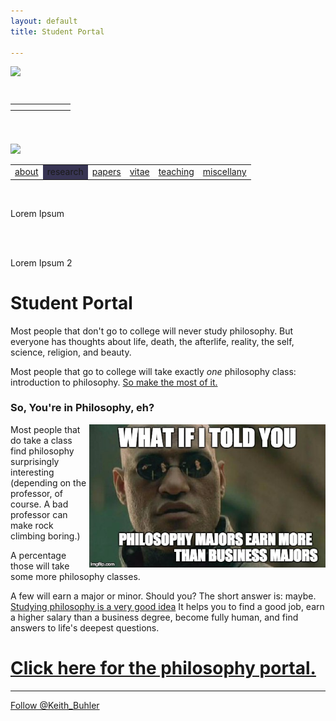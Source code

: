 ```yaml
---
layout: default
title: Student Portal

--- 
```


<div id="outline">

<div id="left_container">

<img src="seal-uk.png"><br><br>
<font size="5pt">
<table style="width: 100%;">
  <tbody><tr>
<td><a href="https://www.facebook.com/pvanelswyk" target="_blank" title="Facebook" class="table"><i class="fa fa-facebook-official"></i></a></td>
<td><a href="https://rutgers.academia.edu/PetervanElswyk" target="_blank" title="Academia" class="table"><i class="fa fa-book"></i></a> </td>
<td><a href="http://philpapers.org/profile/686" target="_blank" title="PhilPapers" class="table"><i class="fa fa-file"></i></a> </td>
<td><a href="mailto:peter.vanelswyk@rutgers.edu" target="_blank" title="Email" class="table"><i class="fa fa-envelope"></i></a></td>
  </tr>
</tbody></table>

</font>

<br>
<img src="seals2.png">


</div>



<div id="right_container"> 
<table style="width: 100%;">
  <tbody><tr>
    <td><a href="index.html" class="table">about</a></td>
    <td style="background: #383554;">research</td>
    <td><a href="papers.html" class="table">papers</a></td> 
    <td><a href="vitae.html" class="table">vitae</a></td> 
    <td><a href="teaching.html" class="table">teaching</a></td>
    <td><a href="misc.html" class="table">miscellany</a></td>
  </tr>
</tbody></table>

<br>

Lorem Ipsum 

<br><br>

Lorem Ipsum  2

</div>

</div>

# Student Portal

Most people that don't go to college will never study philosophy. But everyone has thoughts about life, death, the afterlife, reality, the self, science, religion, and beauty. 

Most people that go to college will take exactly *one* philosophy class: introduction to philosophy. [So make the most of it.](/philosophy-2-portal)


### So, You're in Philosophy, eh?


<a target="_blank" href="http://fivethirtyeight.com/features/philosophers-dont-get-much-respect-but-their-earnings-dont-suck/"> <img src="/img/morpheus.jpg" alt="Morpheus Major" align="right" width="75%"> </a>

Most people that do take a class find philosophy surprisingly interesting (depending on the professor, of course. A bad professor can make rock climbing boring.) 

A percentage those will take some more philosophy classes. 

A few will earn a major or minor. Should you? The short answer is: maybe. [Studying philosophy is a very good idea](/philosophy-major)
It helps you to find a good job, earn a higher salary than a business degree, become fully human, and find answers to life's deepest questions.

# [Click here for the philosophy portal.](/philosophy-2-portal)

----

<a href="https://twitter.com/Keith_Buhler" class="twitter-follow-button" data-show-count="false">Follow @Keith_Buhler</a>
<script>!function(d,s,id){var js,fjs=d.getElementsByTagName(s)[0],p=/^http:/.test(d.location)?'http':'https';if(!d.getElementById(id)){js=d.createElement(s);js.id=id;js.src=p+'://platform.twitter.com/widgets.js';fjs.parentNode.insertBefore(js,fjs);}}(document, 'script', 'twitter-wjs');</script>